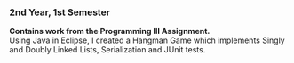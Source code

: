 ### 2nd Year, 1st Semester
**Contains work from the Programming III Assignment.**<br>
Using Java in Eclipse, I created a Hangman Game which implements Singly and Doubly Linked Lists, Serialization and JUnit tests.
